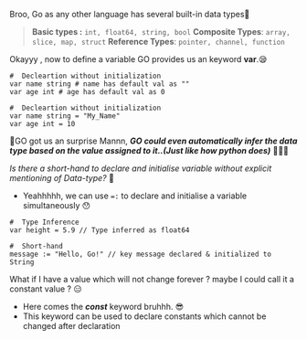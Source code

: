 Broo, Go as any other language has several built-in data types👻

> **Basic types :**  `int, float64, string, bool`
> **Composite Types**: `array, slice, map, struct`
> **Reference Types**: `pointer, channel, function` 

Okayyy , now to define a variable GO provides us an keyword **var**.😪

```
#  Decleartion without initialization 
var name string # name has default val as ""
var age int # age has default val as 0

#  Decleartion without initialization
var name string = "My_Name"
var age int = 10
```

🙈GO got us an surprise Mannn, ***GO could even automatically infer the data type based on the value assigned to it..(Just like how python does)*** 🧑🏼‍🍳

*Is there a short-hand to declare and initialise variable without explicit mentioning of Data-type?* 🤡
- Yeahhhhh, we can use `=:` to declare and initialise a variable simultaneously 😯

```
#  Type Inference
var height = 5.9 // Type inferred as float64

#  Short-hand
message := "Hello, Go!" // key message declared & initialized to String
```

What if I have a value which will not change forever ? maybe I could call it a constant value ? 😑 
- Here comes the ***const*** keyword bruhhh. 😎
- This keyword can be used to declare constants which cannot be changed after declaration

